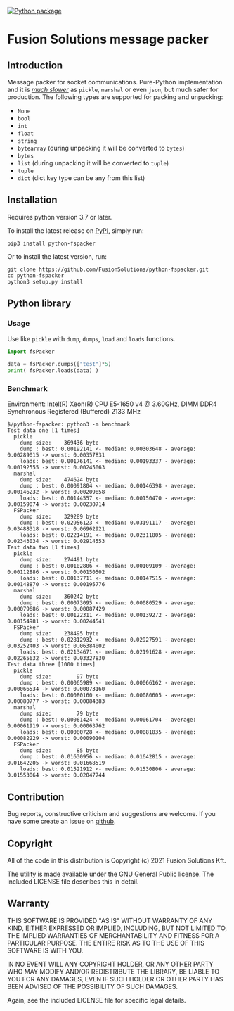 [![Python package](https://github.com/FusionSolutions/python-fspacker/actions/workflows/python-package.yml/badge.svg)](https://github.com/FusionSolutions/python-fspacker/actions/workflows/python-package.yml)
# Fusion Solutions message packer

## Introduction

Message packer for socket communications.
Pure-Python implementation and it is [*much slower*](#benchmark) as `pickle`, `marshal` or even `json`, but much safer for production.
The following types are supported for packing and unpacking:
 - `None`
 - `bool`
 - `int`
 - `float`
 - `string`
 - `bytearray` (during unpacking it will be converted to `bytes`)
 - `bytes`
 - `list` (during unpacking it will be converted to `tuple`)
 - `tuple`
 - `dict` (dict key type can be any from this list)

## Installation

Requires python version 3.7 or later.

To install the latest release on [PyPI](https://pypi.org/project/python-fspacker/),
simply run:

```shell
pip3 install python-fspacker
```

Or to install the latest version, run:

```shell
git clone https://github.com/FusionSolutions/python-fspacker.git
cd python-fspacker
python3 setup.py install
```

## Python library

### Usage

Use like `pickle` with `dump`, `dumps`, `load` and `loads` functions.

```python
import fsPacker

data = fsPacker.dumps(["test"]*5)
print( fsPacker.loads(data) )
```

### Benchmark

Environment: Intel(R) Xeon(R) CPU E5-1650 v4 @ 3.60GHz, DIMM DDR4 Synchronous Registered (Buffered) 2133 MHz
```shell
$/python-fspacker: python3 -m benchmark
Test data one [1 times]
  pickle
    dump size:    369436 byte
    dump : best: 0.00192141 <- median: 0.00303648 - average: 0.00289015 -> worst: 0.00357831
    loads: best: 0.00176141 <- median: 0.00193337 - average: 0.00192555 -> worst: 0.00245063
  marshal
    dump size:    474624 byte
    dump : best: 0.00091804 <- median: 0.00146398 - average: 0.00146232 -> worst: 0.00209858
    loads: best: 0.00144557 <- median: 0.00150470 - average: 0.00159074 -> worst: 0.00230714
  FSPacker
    dump size:    329289 byte
    dump : best: 0.02956123 <- median: 0.03191117 - average: 0.03488318 -> worst: 0.06962921
    loads: best: 0.02214191 <- median: 0.02311805 - average: 0.02343034 -> worst: 0.02914553
Test data two [1 times]
  pickle
    dump size:    274491 byte
    dump : best: 0.00102806 <- median: 0.00109109 - average: 0.00112886 -> worst: 0.00150502
    loads: best: 0.00137711 <- median: 0.00147515 - average: 0.00148870 -> worst: 0.00195776
  marshal
    dump size:    360242 byte
    dump : best: 0.00073095 <- median: 0.00080529 - average: 0.00079686 -> worst: 0.00087429
    loads: best: 0.00122311 <- median: 0.00139272 - average: 0.00154981 -> worst: 0.00244541
  FSPacker
    dump size:    238495 byte
    dump : best: 0.02812932 <- median: 0.02927591 - average: 0.03252403 -> worst: 0.06384002
    loads: best: 0.02134671 <- median: 0.02191628 - average: 0.02265632 -> worst: 0.03327830
Test data three [1000 times]
  pickle
    dump size:        97 byte
    dump : best: 0.00065989 <- median: 0.00066162 - average: 0.00066534 -> worst: 0.00073160
    loads: best: 0.00080160 <- median: 0.00080605 - average: 0.00080777 -> worst: 0.00084383
  marshal
    dump size:        79 byte
    dump : best: 0.00061424 <- median: 0.00061704 - average: 0.00061919 -> worst: 0.00063762
    loads: best: 0.00080728 <- median: 0.00081835 - average: 0.00082229 -> worst: 0.00090104
  FSPacker
    dump size:        85 byte
    dump : best: 0.01630956 <- median: 0.01642815 - average: 0.01642205 -> worst: 0.01668519
    loads: best: 0.01521912 <- median: 0.01530806 - average: 0.01553064 -> worst: 0.02047744
```
## Contribution

Bug reports, constructive criticism and suggestions are welcome. If you have some create an issue on [github](https://github.com/FusionSolutions/python-fspacker/issues).

## Copyright

All of the code in this distribution is Copyright (c) 2021 Fusion Solutions Kft.

The utility is made available under the GNU General Public license. The included LICENSE file describes this in detail.

## Warranty

THIS SOFTWARE IS PROVIDED "AS IS" WITHOUT WARRANTY OF ANY KIND, EITHER EXPRESSED OR IMPLIED, INCLUDING, BUT NOT LIMITED TO, THE IMPLIED WARRANTIES OF MERCHANTABILITY AND FITNESS FOR A PARTICULAR PURPOSE. THE ENTIRE RISK AS TO THE USE OF THIS SOFTWARE IS WITH YOU.

IN NO EVENT WILL ANY COPYRIGHT HOLDER, OR ANY OTHER PARTY WHO MAY MODIFY AND/OR REDISTRIBUTE THE LIBRARY, BE LIABLE TO YOU FOR ANY DAMAGES, EVEN IF SUCH HOLDER OR OTHER PARTY HAS BEEN ADVISED OF THE POSSIBILITY OF SUCH DAMAGES.

Again, see the included LICENSE file for specific legal details.